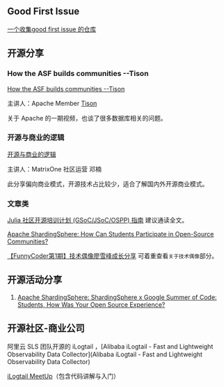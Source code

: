 ## Good First Issue

[一个收集good first issue 的仓库](https://github.com/deepsourcelabs/good-first-issue)

## 开源分享

### How the ASF builds communities --Tison

[How the ASF builds communities --Tison](https://www.bilibili.com/video/BV1ya411i7qr)

主讲人：Apache Member [Tison](https://github.com/tisonkun)

关于 Apache 的一期视频，也谈了很多数据库相关的问题。


### 开源与商业的逻辑

[开源与商业的逻辑](https://www.bilibili.com/video/BV1Av4y1T7AA)

主讲人：MatrixOne 社区运营 邓楠

此分享偏向商业模式，开源技术占比较少，适合了解国内外开源商业模式。

### 文章类

[Julia 社区开源培训计划 (GSoC/JSoC/OSPP) 指南](https://mp.weixin.qq.com/s/loB6AEOwxduLj2VSplk2NQ) 建议通读全文。

[Apache ShardingSphere: How Can Students Participate in Open-Source Communities?](https://medium.com/geekculture/how-can-students-participate-in-open-source-communities-ff30a08169ef)

[【FunnyCoder第1期】技术偶像廖雪峰成长分享](https://zhuanlan.zhihu.com/p/335029724) 可着重查看`关于技术偶像`部分。

## 开源活动分享

1. [Apache ShardingSphere: ShardingSphere x Google Summer of Code: Students, How Was Your Open Source Experience?](https://medium.com/nerd-for-tech/shardingsphere-x-google-summer-of-code-students-how-was-your-open-source-experience-cd1a635e8882)

## 开源社区-商业公司

阿里云 SLS 团队开源的 iLogtail ，[Alibaba iLogtail - Fast and Lightweight Observability Data Collector](Alibaba iLogtail - Fast and Lightweight Observability Data Collector)

[iLogtail MeetUp](https://www.bilibili.com/video/BV1zU4y1e7Rk)（包含代码讲解与入门）
